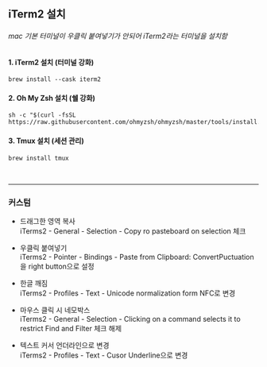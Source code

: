 ## iTerm2 설치
###### mac 기본 터미널이 우클릭 붙여넣기가 안되어 iTerm2라는 터미널을 설치함

#### 1. iTerm2 설치 (터미널 강화)
```
brew install --cask iterm2
```
#### 2. Oh My Zsh 설치 (쉘 강화)
```
sh -c "$(curl -fsSL https://raw.githubusercontent.com/ohmyzsh/ohmyzsh/master/tools/install.sh)"
```
#### 3. Tmux 설치 (세션 관리)
```
brew install tmux
```
<br>

***
### 커스텀
* 드래그한 영역 복사  
   iTerms2 - General - Selection - Copy ro pasteboard on selection 체크
  <br>


* 우클릭 붙여넣기  
   iTerms2 - Pointer - Bindings - Paste from Clipboard: ConvertPuctuation 을 right button으로 설정
  <br>

* 한글 깨짐   
   iTerms2 - Profiles - Text - Unicode normalization form NFC로 변경
  <br>

* 마우스 클릭 시 네모박스  
   iTerms2 - General - Selection - Clicking on a command selects it to restrict Find and Filter 체크 해제
  <br>

* 텍스트 커서 언더라인으로 변경  
   iTerms2 - Profiles - Text - Cusor Underline으로 변경
